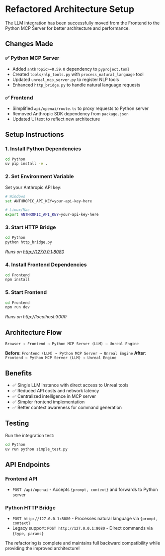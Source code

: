 # Refactored Architecture Setup

The LLM integration has been successfully moved from the Frontend to the Python MCP Server for better architecture and performance.

## Changes Made

### ✅ Python MCP Server
- Added `anthropic>=0.59.0` dependency to `pyproject.toml`
- Created `tools/nlp_tools.py` with `process_natural_language` tool
- Updated `unreal_mcp_server.py` to register NLP tools
- Enhanced `http_bridge.py` to handle natural language requests

### ✅ Frontend
- Simplified `api/openai/route.ts` to proxy requests to Python server
- Removed Anthropic SDK dependency from `package.json`
- Updated UI text to reflect new architecture

## Setup Instructions

### 1. Install Python Dependencies
```bash
cd Python
uv pip install -e .
```

### 2. Set Environment Variable
Set your Anthropic API key:
```bash
# Windows
set ANTHROPIC_API_KEY=your-api-key-here

# Linux/Mac
export ANTHROPIC_API_KEY=your-api-key-here
```

### 3. Start HTTP Bridge
```bash
cd Python
python http_bridge.py
```
*Runs on http://127.0.0.1:8080*

### 4. Install Frontend Dependencies
```bash
cd Frontend
npm install
```

### 5. Start Frontend
```bash
cd Frontend
npm run dev
```
*Runs on http://localhost:3000*

## Architecture Flow

```
Browser → Frontend → Python MCP Server (LLM) → Unreal Engine
```

**Before**: `Frontend (LLM) → Python MCP Server → Unreal Engine`
**After**: `Frontend → Python MCP Server (LLM) → Unreal Engine`

## Benefits

- ✅ Single LLM instance with direct access to Unreal tools
- ✅ Reduced API costs and network latency
- ✅ Centralized intelligence in MCP server
- ✅ Simpler frontend implementation
- ✅ Better context awareness for command generation

## Testing

Run the integration test:
```bash
cd Python
uv run python simple_test.py
```

## API Endpoints

### Frontend API
- `POST /api/openai` - Accepts `{prompt, context}` and forwards to Python server

### Python HTTP Bridge
- `POST http://127.0.0.1:8080` - Processes natural language via `{prompt, context}`
- Legacy support: `POST http://127.0.0.1:8080` - Direct commands via `{type, params}`

The refactoring is complete and maintains full backward compatibility while providing the improved architecture!